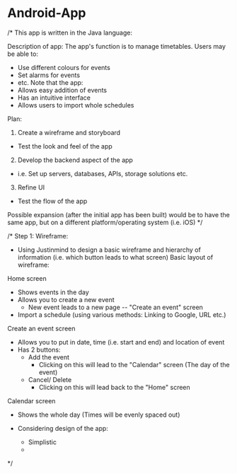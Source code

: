 # Android-App

/*
This app is written in the Java language:

Description of app:
The app's function is to manage timetables. 
Users may be able to:
- Use different colours for events
- Set alarms for events 
- etc.
Note that the app:
- Allows easy addition of events
- Has an intuitive interface
- Allows users to import whole schedules

Plan:
1. Create a wireframe and storyboard
  - Test the look and feel of the app
2. Develop the backend aspect of the app
  - i.e. Set up servers, databases, APIs, storage solutions etc.  
3. Refine UI
  - Test the flow of the app

Possible expansion (after the initial app has been built) would be to have the same app, but on a different platform/operating system (i.e. iOS)
*/

/*
Step 1:
Wireframe:
- Using Justinmind to design a basic wireframe and hierarchy of information (i.e. which button leads to what screen)
Basic layout of wireframe:

Home screen 
- Shows events in the day
- Allows you to create a new event
  - New event leads to a new page -- "Create an event" screen
- Import a schedule (using various methods: Linking to Google, URL etc.) 
  
Create an event screen
- Allows you to put in date, time (i.e. start and end) and location of event
- Has 2 buttons:
  - Add the event
    - Clicking on this will lead to the "Calendar" screen (The day of the event)  
  - Cancel/ Delete
    - Clicking on this will lead back to the "Home" screen

Calendar screen
- Shows the whole day (Times will be evenly spaced out)

- Considering design of the app:
  - Simplistic
  - 
*/
